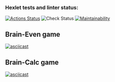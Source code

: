 ### Hexlet tests and linter status:
[![Actions Status](https://github.com/okeangel/python-project-lvl1/workflows/hexlet-check/badge.svg)](https://github.com/okeangel/python-project-lvl1/actions)
![Check Status](https://github.com/okeangel/python-project-lvl1/actions/workflows/check.yml/badge.svg)
[![Maintainability](https://api.codeclimate.com/v1/badges/a99a88d28ad37a79dbf6/maintainability)](https://codeclimate.com/github/codeclimate/codeclimate/maintainability)

## Brain-Even game

[![asciicast](https://asciinema.org/a/pZA3yLm4llPE9FPK1DkM8Bwib.svg)](https://asciinema.org/a/pZA3yLm4llPE9FPK1DkM8Bwib)

## Brain-Calc game

[![asciicast](https://asciinema.org/a/0GTWUcl5V2Q8M0mfz9hX1LPv8.svg)](https://asciinema.org/a/0GTWUcl5V2Q8M0mfz9hX1LPv8)
